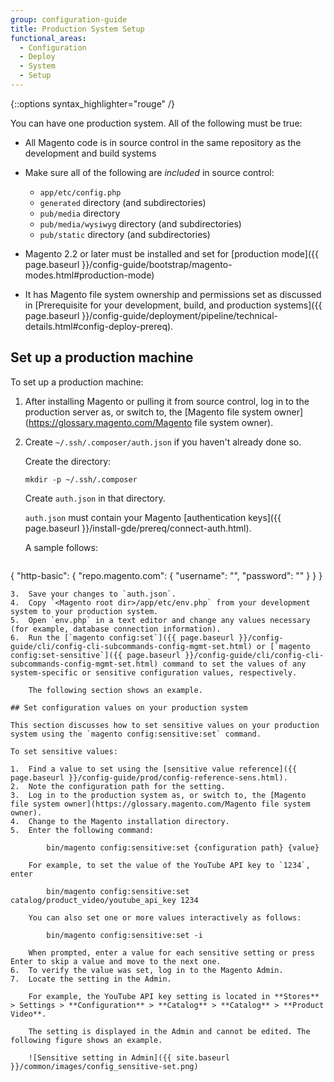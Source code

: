 ```yaml
---
group: configuration-guide
title: Production System Setup
functional_areas:
  - Configuration
  - Deploy
  - System
  - Setup
---
```


{::options syntax_highlighter="rouge" /}

You can have one production system. All of the following must be true:

*	All Magento code is in source control in the same repository as the development and build systems
*	Make sure all of the following are _included_ in source control:

	*	`app/etc/config.php`
	*	`generated` directory (and subdirectories)
	*	`pub/media` directory
	*	`pub/media/wysiwyg` directory (and subdirectories)
	*	`pub/static` directory (and subdirectories)

*	Magento 2.2 or later must be installed and set for [production mode]({{ page.baseurl }}/config-guide/bootstrap/magento-modes.html#production-mode)
*	It has Magento file system ownership and permissions set as discussed in [Prerequisite for your development, build, and production systems]({{ page.baseurl }}/config-guide/deployment/pipeline/technical-details.html#config-deploy-prereq).

## Set up a production machine

To set up a production machine:

1.	After installing Magento or pulling it from source control, log in to the production server as, or switch to, the [Magento file system owner](https://glossary.magento.com/Magento file system owner).
2.	Create `~/.ssh/.composer/auth.json` if you haven't already done so.

	Create the directory:

		mkdir -p ~/.ssh/.composer

	Create `auth.json` in that directory.

	`auth.json` must contain your Magento [authentication keys]({{ page.baseurl }}/install-gde/prereq/connect-auth.html).

	A sample follows:

	```json
{
   "http-basic": {
         "repo.magento.com": {
         "username": "<your public key>",
         "password": "<your private key>"
        }
  }
}
```
3.	Save your changes to `auth.json`.
4.	Copy `<Magento root dir>/app/etc/env.php` from your development system to your production system.
5.	Open `env.php` in a text editor and change any values necessary (for example, database connection information).
6.	Run the [`magento config:set`]({{ page.baseurl }}/config-guide/cli/config-cli-subcommands-config-mgmt-set.html) or [`magento config:set-sensitive`]({{ page.baseurl }}/config-guide/cli/config-cli-subcommands-config-mgmt-set.html) command to set the values of any system-specific or sensitive configuration values, respectively.

	The following section shows an example.

## Set configuration values on your production system

This section discusses how to set sensitive values on your production system using the `magento config:sensitive:set` command.

To set sensitive values:

1.	Find a value to set using the [sensitive value reference]({{ page.baseurl }}/config-guide/prod/config-reference-sens.html).
2.	Note the configuration path for the setting.
3.	Log in to the production system as, or switch to, the [Magento file system owner](https://glossary.magento.com/Magento file system owner).
4.	Change to the Magento installation directory.
5.	Enter the following command:

		bin/magento config:sensitive:set {configuration path} {value}

	For example, to set the value of the YouTube API key to `1234`, enter

		bin/magento config:sensitive:set catalog/product_video/youtube_api_key 1234

	You can also set one or more values interactively as follows:

		bin/magento config:sensitive:set -i

	When prompted, enter a value for each sensitive setting or press Enter to skip a value and move to the next one.
6.	To verify the value was set, log in to the Magento Admin.
7.	Locate the setting in the Admin.

	For example, the YouTube API key setting is located in **Stores** > Settings > **Configuration** > **Catalog** > **Catalog** > **Product Video**.

	The setting is displayed in the Admin and cannot be edited. The following figure shows an example.

	![Sensitive setting in Admin]({{ site.baseurl }}/common/images/config_sensitive-set.png)
